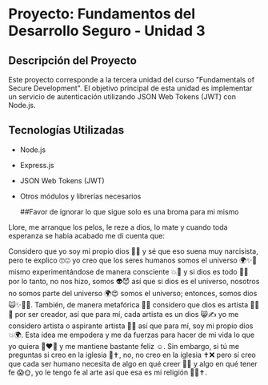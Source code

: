 # Proyecto: Fundamentos del Desarrollo Seguro - Unidad 3

## Descripción del Proyecto

Este proyecto corresponde a la tercera unidad del curso "Fundamentals of Secure Development". El objetivo principal de esta unidad es implementar un servicio de autenticación utilizando JSON Web Tokens (JWT) con Node.js.

## Tecnologías Utilizadas

- Node.js
- Express.js
- JSON Web Tokens (JWT)
- Otros módulos y librerías necesarios




  ##Favor de ignorar lo que sigue solo es una broma para mi mismo


Llore, me arranque los pelos, le reze a dios, lo mate y cuando toda esperanza se habia acabado me di cuenta que: 

Considero que yo soy mi propio dios 🤯😱 y sé que eso suena muy narcisista, pero te explico 🙄😍 yo creo que los seres humanos somos el universo 🌍✨🙅 mismo experimentándose de manera consciente 💥🥺 y si dios es todo 🧠😸 por lo tanto, no nos hizo, somos 👽😈 así que si dios es el universo, nosotros no somos parte del universo 🌍😍 somos el universo; entonces, somos dios 🙀✨🌟💯. También, de manera metafórica 🧠🥺 considero que dios es artista 🧑‍🎨✨ por ser creador, así que para mí, cada artista es un dios 😸✍️ yo me considero artista o aspirante artista 🙋🌈 así que para mí, soy mi propio dios 💥🌍. Esta idea me empodera y me da fuerzas para hacer de mi vida lo que yo quiera 💪❤️‍🔥 y me mantiene bastante feliz ☺️. Sin embargo, si tú me preguntas si creo en la iglesia 🤔✝️, no, no creo en la iglesia ✝️❌ pero sí creo que cada ser humano necesita de algo en qué creer 🧠🥰 y algo en qué tener fe 😱🌞, yo le tengo fe al arte así que esa es mi religión 🧑‍🎨✝️.


